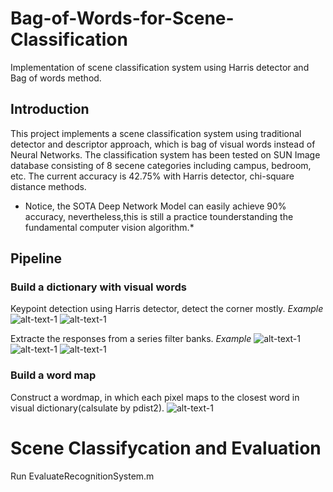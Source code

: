 # Bag-of-Words-for-Scene-Classification
Implementation of scene classification system using Harris detector and Bag of words method.
## Introduction 

This project implements a scene classification system using traditional detector and descriptor approach, which is bag of visual words instead of Neural Networks. The classification system has been tested on SUN Image database consisting of 8 secene categories including campus, bedroom, etc. The current accuracy is 42.75% with Harris detector, chi-square distance methods.  
* Notice, the SOTA Deep Network Model can easily achieve 90% accuracy, nevertheless,this is still a practice tounderstanding the fundamental computer vision algorithm.*

## Pipeline
### Build a dictionary with visual words
Keypoint detection using Harris detector, detect the corner mostly.
*Example*
![alt-text-1](pic/500%20harris%20points_3.jpg "harris detector")
![alt-text-1](pic/500%20random%20points_2.jpg "random points")


Extracte the responses from a series filter banks.
*Example*
![alt-text-1](pic/response_12.jpg "filter1")
![alt-text-1](pic/response_24.jpg "filter2") 
![alt-text-1](pic/response_36.jpeg "filter3")

### Build a word map
Construct a wordmap, in which each pixel maps to the closest word in visual dictionary(calsulate by pdist2).
![alt-text-1](pic/sun_aferisdmjeibigjh_wordMap.jpg "wordmap")

# Scene Classifycation and Evaluation
Run EvaluateRecognitionSystem.m
